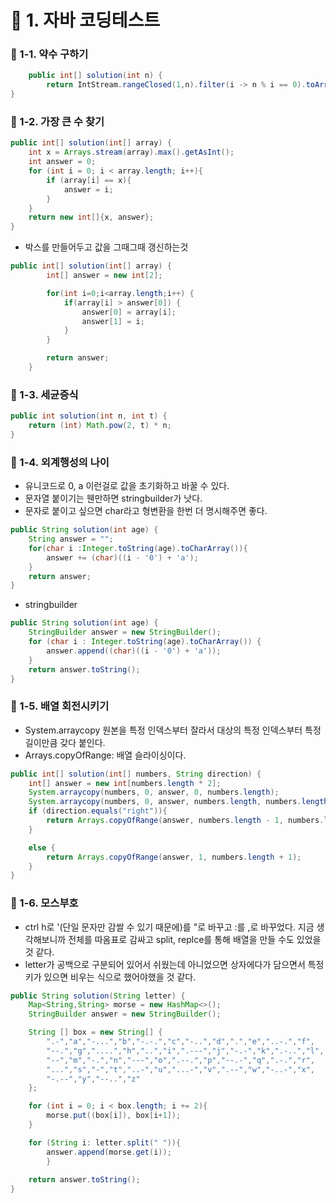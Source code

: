 # 📌 1. 자바 코딩테스트
### 📌 1-1. 약수 구하기
```java
    public int[] solution(int n) {
        return IntStream.rangeClosed(1,n).filter(i -> n % i == 0).toArray();
}
```

### 📌 1-2. 가장 큰 수 찾기
```java
public int[] solution(int[] array) {
    int x = Arrays.stream(array).max().getAsInt();
    int answer = 0;
    for (int i = 0; i < array.length; i++){
        if (array[i] == x){
            answer = i;
        }
    }
    return new int[]{x, answer};
}
```
- 박스를 만들어두고 값을 그때그때 갱신하는것
```java
public int[] solution(int[] array) {
        int[] answer = new int[2];

        for(int i=0;i<array.length;i++) {
            if(array[i] > answer[0]) {
                answer[0] = array[i];
                answer[1] = i;
            }
        }

        return answer;
    }
```

### 📌 1-3. 세균증식
```java
public int solution(int n, int t) {
    return (int) Math.pow(2, t) * n;
}
```

### 📌 1-4. 외계행성의 나이
- 유니코드로 0, a 이런걸로 값을 초기화하고 바꿀 수 있다.
- 문자열 붙이기는 웬만하면 stringbuilder가 낫다.
- 문자로 붙이고 싶으면 char라고 형변환을 한번 더 명시해주면 좋다.
```java
public String solution(int age) {
    String answer = "";
    for(char i :Integer.toString(age).toCharArray()){
        answer += (char)((i - '0') + 'a');
    }
    return answer;
}
```
- stringbuilder
```java
public String solution(int age) {
    StringBuilder answer = new StringBuilder();
    for (char i : Integer.toString(age).toCharArray()) {
        answer.append((char)((i - '0') + 'a'));
    }
    return answer.toString();
}
```

### 📌 1-5. 배열 회전시키기
- System.arraycopy 원본을 특정 인덱스부터 잘라서 대상의 특정 인덱스부터 특정 길이만큼 갖다 붙인다.
- Arrays.copyOfRange: 배열 슬라이싱이다.
```java
public int[] solution(int[] numbers, String direction) {
    int[] answer = new int[numbers.length * 2];
    System.arraycopy(numbers, 0, answer, 0, numbers.length);
    System.arraycopy(numbers, 0, answer, numbers.length, numbers.length);
    if (direction.equals("right")){
        return Arrays.copyOfRange(answer, numbers.length - 1, numbers.length*2 - 1);
    }

    else {
        return Arrays.copyOfRange(answer, 1, numbers.length + 1);
    }
}
```


### 📌 1-6. 모스부호
- ctrl h로 '(단일 문자만 감쌀 수 있기 때문에)를 "로 바꾸고 :를 ,로 바꾸었다. 지금 생각해보니까 전체를 따옴표로 감싸고 split, replce를 통해 배열을 만들 수도 있었을 것 같다. 
- letter가 공백으로 구분되어 있어서 쉬웠는데 아니었으면 상자에다가 담으면서 특정 키가 있으면 비우는 식으로 했어야했을 것 같다.
```java
public String solution(String letter) {
    Map<String,String> morse = new HashMap<>();
    StringBuilder answer = new StringBuilder();

    String [] box = new String[] { 
        ".-","a","-...","b","-.-.","c","-..","d",".","e","..-.","f",
        "--.","g","....","h","..","i",".---","j","-.-","k",".-..","l",
        "--","m","-.","n","---","o",".--.","p","--.-","q",".-.","r",
        "...","s","-","t","..-","u","...-","v",".--","w","-..-","x",
        "-.--","y","--..","z"
    };

    for (int i = 0; i < box.length; i += 2){
        morse.put((box[i]), box[i+1]);
    }

    for (String i: letter.split(" ")){
        answer.append(morse.get(i));
        }
    
    return answer.toString();
}   
```
